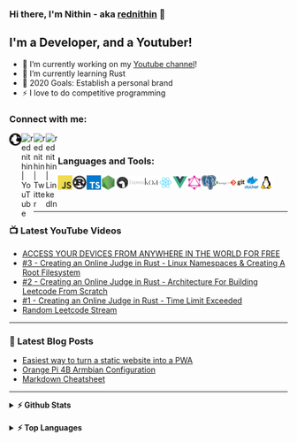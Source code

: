 ### Hi there, I'm Nithin - aka [rednithin][website] 👋

## I'm a Developer, and a Youtuber!
- 🔭 I’m currently working on my [Youtube channel][youtube]!
- 🌱 I’m currently learning Rust
- 🥅 2020 Goals: Establish a personal brand
- ⚡ I love to do competitive programming

### Connect with me:

[<img align="left" alt="rednithin.github.io" width="22px" src="https://raw.githubusercontent.com/iconic/open-iconic/master/svg/globe.svg" />][website]
[<img align="left" alt="rednithin | YouTube" width="22px" src="https://cdn.jsdelivr.net/npm/simple-icons@v3/icons/youtube.svg" />][youtube]
[<img align="left" alt="rednithin | Twitter" width="22px" src="https://cdn.jsdelivr.net/npm/simple-icons@v3/icons/twitter.svg" />][twitter]
[<img align="left" alt="rednithin | LinkedIn" width="22px" src="https://cdn.jsdelivr.net/npm/simple-icons@v3/icons/linkedin.svg" />][linkedin]


<br />

### Languages and Tools:

<img align="left" alt="JavaScript" width="26px" src="https://raw.githubusercontent.com/github/explore/80688e429a7d4ef2fca1e82350fe8e3517d3494d/topics/javascript/javascript.png" />
<img align="left" alt="Rust" width="26px" src="https://raw.githubusercontent.com/github/explore/80688e429a7d4ef2fca1e82350fe8e3517d3494d/topics/rust/rust.png" />
<img align="left" alt="Typescript" width="26px" src="https://raw.githubusercontent.com/github/explore/80688e429a7d4ef2fca1e82350fe8e3517d3494d/topics/typescript/typescript.png" />
<img align="left" alt="Node.js" width="26px" src="https://raw.githubusercontent.com/github/explore/80688e429a7d4ef2fca1e82350fe8e3517d3494d/topics/nodejs/nodejs.png" />
<img align="left" alt="Deno" width="26px" src="https://raw.githubusercontent.com/github/explore/361e2821e2dea67711cde99c9c40ed357061cf27/topics/deno/deno.png" />
<img align="left" alt="Express" width="26px" src="https://raw.githubusercontent.com/github/explore/80688e429a7d4ef2fca1e82350fe8e3517d3494d/topics/express/express.png" />
<img align="left" alt="Koa" width="26px" src="https://raw.githubusercontent.com/github/explore/80688e429a7d4ef2fca1e82350fe8e3517d3494d/topics/koa/koa.png" />
<img align="left" alt="React" width="26px" src="https://raw.githubusercontent.com/github/explore/80688e429a7d4ef2fca1e82350fe8e3517d3494d/topics/react/react.png" />
<img align="left" alt="Vue" width="26px" src="https://raw.githubusercontent.com/github/explore/80688e429a7d4ef2fca1e82350fe8e3517d3494d/topics/vue/vue.png" />
<img align="left" alt="GraphQL" width="26px" src="https://raw.githubusercontent.com/github/explore/80688e429a7d4ef2fca1e82350fe8e3517d3494d/topics/graphql/graphql.png" />
<img align="left" alt="PostgreSQL" width="26px" src="https://raw.githubusercontent.com/github/explore/80688e429a7d4ef2fca1e82350fe8e3517d3494d/topics/postgresql/postgresql.png" />
<img align="left" alt="MongoDB" width="26px" src="https://raw.githubusercontent.com/github/explore/80688e429a7d4ef2fca1e82350fe8e3517d3494d/topics/mongodb/mongodb.png" />
<img align="left" alt="Git" width="26px" src="https://raw.githubusercontent.com/github/explore/80688e429a7d4ef2fca1e82350fe8e3517d3494d/topics/git/git.png" />
<img align="left" alt="Docker" width="26px" src="https://raw.githubusercontent.com/github/explore/80688e429a7d4ef2fca1e82350fe8e3517d3494d/topics/docker/docker.png" />
<img align="left" alt="Linux" width="26px" src="https://raw.githubusercontent.com/github/explore/80688e429a7d4ef2fca1e82350fe8e3517d3494d/topics/linux/linux.png" />


<br />
<br />
<br />


---


### 📺 Latest YouTube Videos
<!-- YOUTUBE:START -->
- [ACCESS YOUR DEVICES FROM ANYWHERE IN THE WORLD FOR FREE](https://www.youtube.com/watch?v=HMkHnl1yY_w)
- [#3 - Creating an Online Judge in Rust - Linux Namespaces & Creating A Root Filesystem](https://www.youtube.com/watch?v=8nfWISee9NU)
- [#2 - Creating an Online Judge in Rust - Architecture For Building Leetcode From Scratch](https://www.youtube.com/watch?v=shy3TpSx-b0)
- [#1 - Creating an Online Judge in Rust - Time Limit Exceeded](https://www.youtube.com/watch?v=2BFsOwauZV4)
- [Random Leetcode Stream](https://www.youtube.com/watch?v=7ghDbLFlwlE)
<!-- YOUTUBE:END -->

---

### 📕 Latest Blog Posts
<!-- BLOG-POST-LIST:START -->
- [Easiest way to turn a static website into a PWA](https://rednithin.github.io/blog/3-easiest-way-to-make-a-static-website-into-a-pwa/)
- [Orange Pi 4B Armbian Configuration](https://rednithin.github.io/blog/2-orangepi-config/)
- [Markdown Cheatsheet](https://rednithin.github.io/blog/1-markdown-cheatsheet/)
<!-- BLOG-POST-LIST:END -->

---
<details>
    <summary><b>⚡ Github Stats</b></summary>
    <br />  
    <img alt="rednithin Github Stats" src="https://github-readme-stats.vercel.app/api?username=rednithin&show_icons=true&hide_border=true&count_private=true" />
</details>

<br />

<details>
    <summary><b>⚡ Top Languages</b></summary>
    <br />  
    <img alt="rednithin Top Languages" src="https://github-readme-stats.vercel.app/api/top-langs/?username=rednithin&layout=compact&hide=jupyter%20notebook,html"/>
</details>




[website]: https://rednithin.github.io
[twitter]: https://twitter.com/rednithin
[youtube]: http://www.youtube.com/c/NithinReddyred
[linkedin]: https://linkedin.com/in/rednithin
